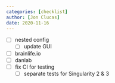 ```yaml
---
categories: [checklist]
author: [Jon Clucas]
date: 2020-11-16
---
```

- [ ] nested config
    - [ ] update GUI
- [ ] brainlife.io
- [ ] danlab
- [ ] fix CI for testing
   - [ ] separate tests for Singularity 2 & 3